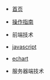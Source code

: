 <!-- docs/_sidebar.md -->

* [首页](README.md)

* [操作指南](guide)
*  前端技术
  * [javascript](前端/javascript/readme)
  * [echart](前端/echarts/readme.md)
* 服务器端技术
  

